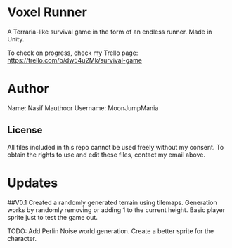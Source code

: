 # Voxel Runner
A Terraria-like survival game in the form of an endless runner.
Made in Unity.

To check on progress, check my Trello page:
https://trello.com/b/dw54u2Mk/survival-game

# Author
Name: Nasif Mauthoor
Username: MoonJumpMania

## License
All files included in this repo cannot be used freely without my consent.
To obtain the rights to use and edit these files, contact my email above.

# Updates

##V0.1
Created a randomly generated terrain using tilemaps.
Generation works by randomly removing or adding 1 to the current height.
Basic player sprite just to test the game out.

TODO: 
	Add Perlin Noise world generation.
	Create a better sprite for the character.
